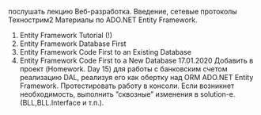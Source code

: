 послушать лекцию 
Веб-разработка. Введение, сетевые протоколы  Технострим2
Материалы по ADO.NET Entity Framework.
1.	Entity Framework Tutorial (!)
2.	Entity Framework Database First
3.	Entity Framework Code First to an Existing Database
4.	Entity Framework Code First to a New Database
17.01.2020 
Добавить в проект (Homework. Day 15) для работы с банковским счетом реализацию DAL, реализуя его как обертку над ORM ADO.NET Entity Framework. Протестировать работу в консоли. Если возникнет необходимость, выполнить ”сквозные” изменения в solution-e. (BLL,BLL.Interface и т.п.).

